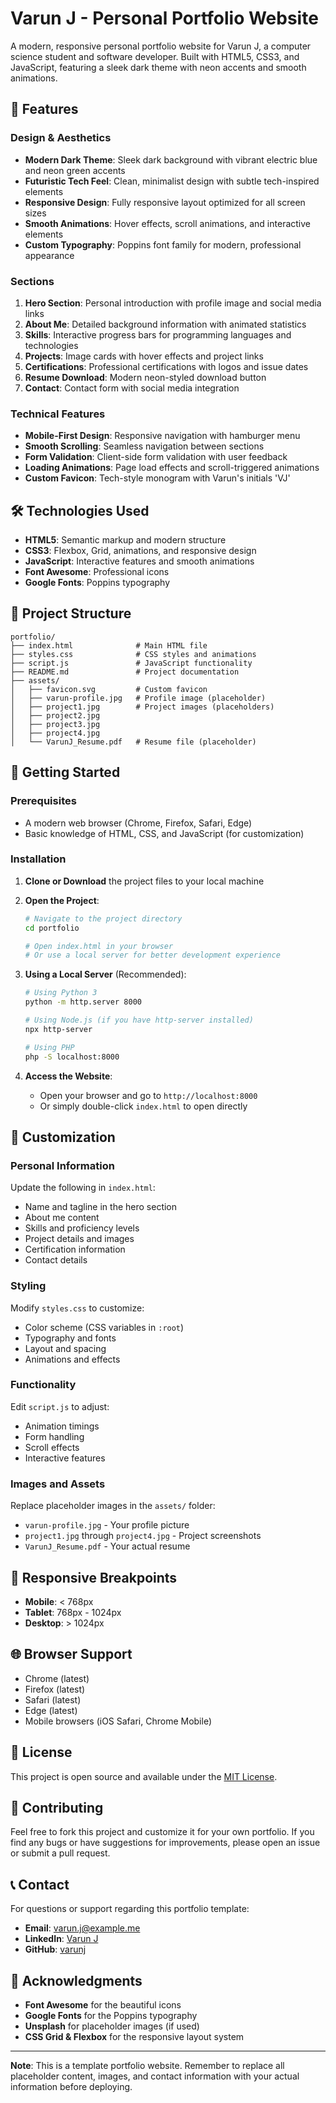 # Varun J - Personal Portfolio Website

A modern, responsive personal portfolio website for Varun J, a computer science student and software developer. Built with HTML5, CSS3, and JavaScript, featuring a sleek dark theme with neon accents and smooth animations.

## 🌟 Features

### Design & Aesthetics
- **Modern Dark Theme**: Sleek dark background with vibrant electric blue and neon green accents
- **Futuristic Tech Feel**: Clean, minimalist design with subtle tech-inspired elements
- **Responsive Design**: Fully responsive layout optimized for all screen sizes
- **Smooth Animations**: Hover effects, scroll animations, and interactive elements
- **Custom Typography**: Poppins font family for modern, professional appearance

### Sections
1. **Hero Section**: Personal introduction with profile image and social media links
2. **About Me**: Detailed background information with animated statistics
3. **Skills**: Interactive progress bars for programming languages and technologies
4. **Projects**: Image cards with hover effects and project links
5. **Certifications**: Professional certifications with logos and issue dates
6. **Resume Download**: Modern neon-styled download button
7. **Contact**: Contact form with social media integration

### Technical Features
- **Mobile-First Design**: Responsive navigation with hamburger menu
- **Smooth Scrolling**: Seamless navigation between sections
- **Form Validation**: Client-side form validation with user feedback
- **Loading Animations**: Page load effects and scroll-triggered animations
- **Custom Favicon**: Tech-style monogram with Varun's initials 'VJ'

## 🛠️ Technologies Used

- **HTML5**: Semantic markup and modern structure
- **CSS3**: Flexbox, Grid, animations, and responsive design
- **JavaScript**: Interactive features and smooth animations
- **Font Awesome**: Professional icons
- **Google Fonts**: Poppins typography

## 📁 Project Structure

```
portfolio/
├── index.html              # Main HTML file
├── styles.css              # CSS styles and animations
├── script.js               # JavaScript functionality
├── README.md               # Project documentation
├── assets/
│   ├── favicon.svg         # Custom favicon
│   ├── varun-profile.jpg   # Profile image (placeholder)
│   ├── project1.jpg        # Project images (placeholders)
│   ├── project2.jpg
│   ├── project3.jpg
│   ├── project4.jpg
│   └── VarunJ_Resume.pdf   # Resume file (placeholder)
```

## 🚀 Getting Started

### Prerequisites
- A modern web browser (Chrome, Firefox, Safari, Edge)
- Basic knowledge of HTML, CSS, and JavaScript (for customization)

### Installation

1. **Clone or Download** the project files to your local machine

2. **Open the Project**:
   ```bash
   # Navigate to the project directory
   cd portfolio
   
   # Open index.html in your browser
   # Or use a local server for better development experience
   ```

3. **Using a Local Server** (Recommended):
   ```bash
   # Using Python 3
   python -m http.server 8000
   
   # Using Node.js (if you have http-server installed)
   npx http-server
   
   # Using PHP
   php -S localhost:8000
   ```

4. **Access the Website**:
   - Open your browser and go to `http://localhost:8000`
   - Or simply double-click `index.html` to open directly

## 🎨 Customization

### Personal Information
Update the following in `index.html`:
- Name and tagline in the hero section
- About me content
- Skills and proficiency levels
- Project details and images
- Certification information
- Contact details

### Styling
Modify `styles.css` to customize:
- Color scheme (CSS variables in `:root`)
- Typography and fonts
- Layout and spacing
- Animations and effects

### Functionality
Edit `script.js` to adjust:
- Animation timings
- Form handling
- Scroll effects
- Interactive features

### Images and Assets
Replace placeholder images in the `assets/` folder:
- `varun-profile.jpg` - Your profile picture
- `project1.jpg` through `project4.jpg` - Project screenshots
- `VarunJ_Resume.pdf` - Your actual resume

## 📱 Responsive Breakpoints

- **Mobile**: < 768px
- **Tablet**: 768px - 1024px
- **Desktop**: > 1024px

## 🌐 Browser Support

- Chrome (latest)
- Firefox (latest)
- Safari (latest)
- Edge (latest)
- Mobile browsers (iOS Safari, Chrome Mobile)

## 📄 License

This project is open source and available under the [MIT License](LICENSE).

## 🤝 Contributing

Feel free to fork this project and customize it for your own portfolio. If you find any bugs or have suggestions for improvements, please open an issue or submit a pull request.

## 📞 Contact

For questions or support regarding this portfolio template:
- **Email**: varun.j@example.me
- **LinkedIn**: [Varun J](https://linkedin.com/in/varunj)
- **GitHub**: [varunj](https://github.com/varunj)

## 🙏 Acknowledgments

- **Font Awesome** for the beautiful icons
- **Google Fonts** for the Poppins typography
- **Unsplash** for placeholder images (if used)
- **CSS Grid & Flexbox** for the responsive layout system

---

**Note**: This is a template portfolio website. Remember to replace all placeholder content, images, and contact information with your actual information before deploying. 